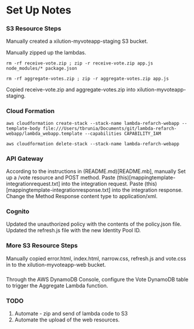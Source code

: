 # Set Up Notes

### S3 Resource Steps

Manually created a xilution-myvoteapp-staging S3 bucket.

Manually zipped up the lambdas.

`rm -rf receive-vote.zip ; zip -r receive-vote.zip app.js node_modules/* package.json`

`rm -rf aggregate-votes.zip ; zip -r aggregate-votes.zip app.js`

Copied receive-vote.zip and aggregate-votes.zip into xilution-myvoteapp-staging.

### Cloud Formation

`aws cloudformation create-stack --stack-name lambda-refarch-webapp --template-body file:///Users/tbrunia/Documents/git/lambda-refarch-webapp/lambda_webapp.template --capabilities CAPABILITY_IAM`

`aws cloudformation delete-stack --stack-name lambda-refarch-webapp`

### API Gateway

According to the instructions in (README.md)[README.mb], manually Set up a /vote resource and POST method.
Paste (this)[mappingtemplate-integrationrequest.txt] into the integration request.
Paste (this)[mappingtemplate-integrationresponse.txt] into the integration response.
Change the Method Response content type to application/xml.

### Cognito

Updated the unauthorized policy with the contents of the policy.json file.
Updated the refresh.js file with the new Identity Pool ID.

### More S3 Resource Steps

Manually copied error.html, index.html, narrow.css, refresh.js and vote.css in to the xilution-myvoteapp-web bucket.

###

Through the AWS DynamoDB Console, configure the Vote DynamoDB table to trigger the Aggregate Lambda function.

### TODO

1. Automate - zip and send of lambda code to S3
2. Automate the upload of the web resources.
